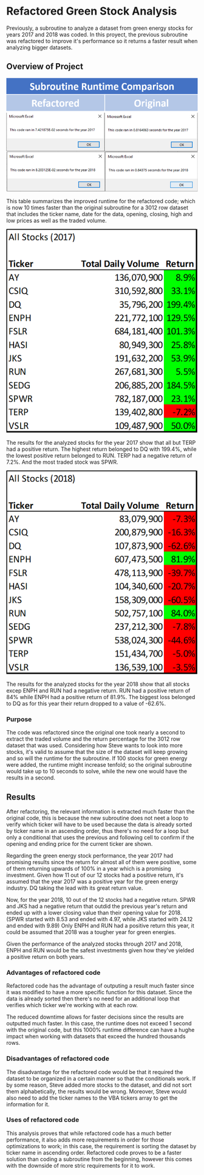 # Refactored Green Stock Analysis
Previously, a subroutine to analyze a dataset from green energy stocks for years 2017 and 2018 was coded. In this proyect, the previous subroutine was refactored to improve it's performance so it returns a faster result when analyzing bigger datasets.

## Overview of Project
![Runtime Comparison](/Resources/Comparison.png)

This table summarizes the improved runtime for the refactored code; which is now 10 times faster than the original subroutine for a 3012 row dataset that includes the ticker name, date for the data, opening, closing, high and low prices as well as the traded volume.

![2017 results](/Resources/2017_Results.png)

The results for the analyzed stocks for the year 2017 show that all but TERP had a positive return. The highest return belonged to DQ with 199.4%, while the lowest positive return belonged to RUN.
TERP had a negative return of 7.2%. And the most traded stock was SPWR.

![2018 results](/Resources/2018_Results.png)

The results for the analyzed stocks for the year 2018 show that all stocks excep ENPH and RUN had a negative return. RUN had a positive return of 84% while ENPH had a positive return of 81.9%.
The biggest loss belonged to DQ as for this year their return dropped to a value of -62.6%.

### Purpose
The code was refactored since the original one took nearly a second to extract the traded volume and the return percentage for the 3012 row dataset that was used. Considering how Steve wants to look into more stocks, it's valid to assume that the size of the dataset will keep growing and so will the runtime for the subroutine. If 100 stocks for green energy were added, the runtime might increase tenfold; so the original subroutine would take up to 10 seconds to solve, while the new one would have the results in a second.

## Results
After refactoring, the relevant information is extracted much faster than the original code, this is because the new subroutine does not neet a loop to verify which ticker will have to be used because the data is already sorted by ticker name in an ascending order, thus there's no need for a loop but only a conditional that uses the previous and following cell to confirm if the opening and ending price for the current ticker are shown.

Regarding the green energy stock performance, the year 2017 had promising results since the return for almost all of them were positive, some of them returning upwards of 100% in a year which is a promising investment. Given how 11 out of our 12 stocks had a positive return, it's assumed that the year 2017 was a positive year for the green energy industry. DQ taking the lead with its great return value.

Now, for the year 2018, 10 out of the 12 stocks had a negative return. SPWR and JKS had a negative return that outdid the previous year's return and ended up with a lower closing value than their opening value for 2018. (SPWR started with 8.53 and ended with 4.97, while JKS started with 24.12 and ended with 9.89)
Only ENPH and RUN had a positive return this year, it could be assumed that 2018 was a tougher year for green energies.

Given the performance of the analyzed stocks through 2017 and 2018, ENPH and RUN would be the safest investments given how they've yielded a positive return on both years.

### Advantages of refactored code
Refactored code has the advantage of outputing a result much faster since it was modified to have a more specific function for this dataset. Since the data is already sorted then there's no need for an additional loop that verifies which ticker we're working with at each row.

The reduced downtime allows for faster decisions since the results are outputted much faster. In this case, the runtime does not exceed 1 second with the original code, but this 1000% runtime difference can have a hughe impact when working with datasets that exceed the hundred thousands rows.

### Disadvantages of refactored code
The disadvantage for the refactored code would be that it required the dataset to be organized in a certain manner so that the conditionals work. If by some reason, Steve added more stocks to the dataset, and did not sort them alphabetically, the results would be wrong. Moreover, Steve would also need to add the ticker names to the VBA tickers array to get the information for it.

### Uses of refactored code
This analysis proves that while refactored code has a much better performance, it also adds more requirements in order for those optimizations to work; in this case, the requirement is sorting the dataset by ticker name in ascending order. 
Refactored code proves to be a faster solution than coding a subroutine from the beginning, however this comes with the downside of more stric requirements for it to work.